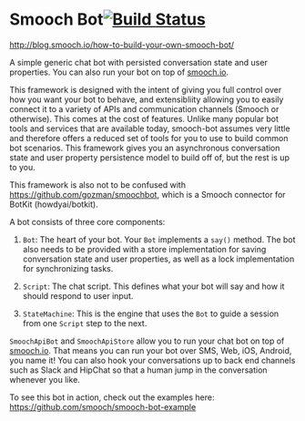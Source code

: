 # Smooch Bot[![Build Status](https://travis-ci.org/smooch/smooch-bot.svg?branch=master)](https://travis-ci.org/smooch/smooch-bot)

http://blog.smooch.io/how-to-build-your-own-smooch-bot/

A simple generic chat bot with persisted conversation state and user properties. You can also run your bot on top of [smooch.io](http://smooch.io).

This framework is designed with the intent of giving you full control over how you want your bot to behave, and extensibliity allowing you to easily connect it to a variety of APIs and communication channels (Smooch or otherwise). This comes at the cost of features. Unlike many popular bot tools and services that are available today, smooch-bot assumes very little and therefore offers a reduced set of tools for you to use to build common bot scenarios. This framework gives you an asynchronous conversation state and user property persistence model to build off of, but the rest is up to you.

This framework is also not to be confused with https://github.com/gozman/smoochbot, which is a Smooch connector for BotKit (howdyai/botkit).

A bot consists of three core components:

1. `Bot`: The heart of your bot. Your `Bot` implements a `say()` method. The bot also needs to be provided with a store implementation for saving conversation state and user properties, as well as a lock implementation for synchronizing tasks.

1. `Script`: The chat script. This defines what your bot will say and how it should respond to user input.

1. `StateMachine`: This is the engine that uses the `Bot` to guide a session from one `Script` step to the next.

`SmoochApiBot` and `SmoochApiStore` allow you to run your chat bot on top of [smooch.io](http://smooch.io). That means you can run your bot over SMS, Web, iOS, Android, you name it! You can also hook your conversations up to back end channels such as Slack and HipChat so that a human jump in the conversation whenever you like.

To see this bot in action, check out the examples here: https://github.com/smooch/smooch-bot-example
